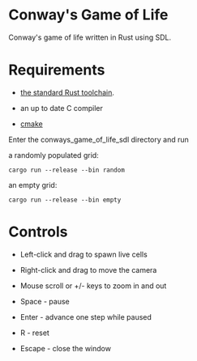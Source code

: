 # Conway's Game of Life

Conway's game of life written in Rust using SDL.

# Requirements

* [the standard Rust toolchain](https://www.rust-lang.org/tools/install).

* an up to date C compiler

* [cmake](https://cmake.org)


Enter the conways_game_of_life_sdl directory and run

a randomly populated grid:
```
cargo run --release --bin random
```

an empty grid:
```
cargo run --release --bin empty
```

# Controls

* Left-click and drag to spawn live cells

* Right-click and drag to move the camera

* Mouse scroll or +/- keys to zoom in and out

* Space - pause

* Enter - advance one step while paused

* R - reset

* Escape - close the window
